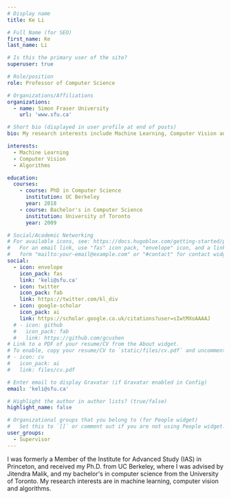 ```yaml
---
# Display name
title: Ke Li

# Full Name (for SEO)
first_name: Ke
last_name: Li

# Is this the primary user of the site?
superuser: true

# Role/position
role: Professor of Computer Science

# Organizations/Affiliations
organizations:
  - name: Simon Fraser University
    url: 'www.sfu.ca'

# Short bio (displayed in user profile at end of posts)
bio: My research interests include Machine Learning, Computer Vision and Algorithms.

interests:
  - Machine Learning
  - Computer Vision
  - Algorithms

education:
  courses:
    - course: PhD in Computer Science
      institution: UC Berkeley
      year: 2018
    - course: Bachelor's in Computer Science
      institution: University of Toronto
      year: 2009

# Social/Academic Networking
# For available icons, see: https://docs.hugoblox.com/getting-started/page-builder/#icons
#   For an email link, use "fas" icon pack, "envelope" icon, and a link in the
#   form "mailto:your-email@example.com" or "#contact" for contact widget.
social:
  - icon: envelope
    icon_pack: fas
    link: 'keli@sfu.ca'
  - icon: twitter
    icon_pack: fab
    link: https://twitter.com/kl_div
  - icon: google-scholar
    icon_pack: ai
    link: https://scholar.google.co.uk/citations?user=sIwtMXoAAAAJ
  # - icon: github
  #   icon_pack: fab
  #   link: https://github.com/gcushen
# Link to a PDF of your resume/CV from the About widget.
# To enable, copy your resume/CV to `static/files/cv.pdf` and uncomment the lines below.
# - icon: cv
#   icon_pack: ai
#   link: files/cv.pdf

# Enter email to display Gravatar (if Gravatar enabled in Config)
email: 'keli@sfu.ca'

# Highlight the author in author lists? (true/false)
highlight_name: false

# Organizational groups that you belong to (for People widget)
#   Set this to `[]` or comment out if you are not using People widget.
user_groups:
  - Supervisor
---
```


I was formerly a Member of the Institute for Advanced Study (IAS) in Princeton, and received my Ph.D. from UC Berkeley, where I was advised by Jitendra Malik, and my bachelor's in computer science from the University of Toronto. My research interests are in machine learning, computer vision and algorithms.